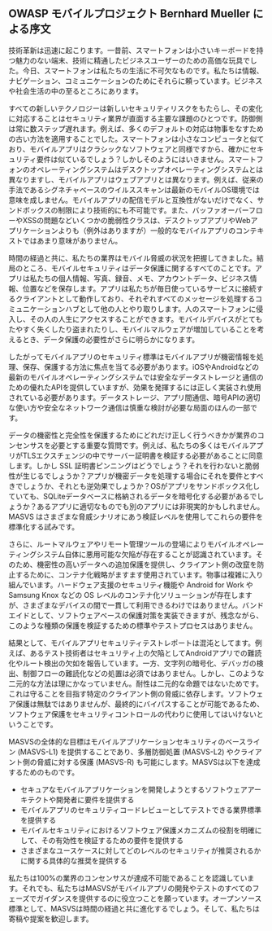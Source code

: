 ## OWASP モバイルプロジェクト Bernhard Mueller による序文

技術革新は迅速に起こります。一昔前、スマートフォンは小さいキーボードを持つ魅力のない端末、技術に精通したビジネスユーザーのための高価な玩具でした。今日、スマートフォンは私たちの生活に不可欠なものです。私たちは情報、ナビゲーション、コミュニケーションのためにそれらに頼っています。ビジネスや社会生活の中の至るところにあります。

すべての新しいテクノロジーは新しいセキュリティリスクをもたらし、その変化に対応することはセキュリティ業界が直面する主要な課題のひとつです。防御側は常に数ステップ遅れます。例えば、多くのデフォルトの対応は物事をなすための古い方法を適用することでした。スマートフォンは小さなコンピュータと似ており、モバイルアプリはクラシックなソフトウェアと同様ですから、確かにセキュリティ要件は似ているでしょう？しかしそのようにはいきません。スマートフォンのオペレーティングシステムはデスクトップオペレーティングシステムとは異なりますし、モバイルアプリはウェブアプリとは異なります。例えば、従来の手法であるシグネチャベースのウイルススキャンは最新のモバイルOS環境では意味を成しません。モバイルアプリの配信モデルと互換性がないだけでなく、サンドボックスの制限により技術的にも不可能です。また、バッファオーバーフローやXSSの問題などいくつかの脆弱性クラスは、デスクトップアプリやWebアプリケーションよりも（例外はありますが）一般的なモバイルアプリのコンテキストではあまり意味がありません。

時間の経過と共に、私たちの業界はモバイル脅威の状況を把握してきました。結局のところ、モバイルセキュリティはデータ保護に関するすべてのことです。アプリは私たちの個人情報、写真、録音、メモ、アカウントデータ、ビジネス情報、位置などを保存します。アプリは私たちが毎日使っているサービスに接続するクライアントとして動作しており、それぞれすべてのメッセージを処理するコミュニケーションハブとして他の人とやり取りします。人のスマートフォンに侵入し、その人の人生にアクセスすることができます。モバイルデバイスがとてもたやすく失くしたり盗まれたりし、モバイルマルウェアが増加していることを考えるとき、データ保護の必要性がさらに明らかになります。

したがってモバイルアプリのセキュリティ標準はモバイルアプリが機密情報を処理、保存、保護する方法に焦点を当てる必要があります。iOSやAndroidなどの最新のモバイルオペレーティングシステムでは安全なデータストレージと通信のための優れたAPIを提供していますが、効果を発揮するには正しく実装され使用されている必要があります。データストレージ、アプリ間通信、暗号APIの適切な使い方や安全なネットワーク通信は慎重な検討が必要な局面のほんの一部です。

データの機密性と完全性を保護するためにどれだけ正しく行うべきかが業界のコンセンサスを必要とする重要な質問です。例えば、私たちの多くはモバイルアプリがTLSエクスチェンジの中でサーバー証明書を検証する必要があることに同意します。しかし SSL 証明書ピンニングはどうでしょう？それを行わないと脆弱性が生じるでしょうか？アプリが機密データを処理する場合にそれを要件とすべきでしょうか、それとも逆効果でしょうか？OSがアプリをサンドボックス化していても、SQLiteデータベースに格納されるデータを暗号化する必要があるでしょうか？あるアプリに適切なものでも別のアプリには非現実的かもしれません。MASVS はさまざまな脅威シナリオにあう検証レベルを使用してこれらの要件を標準化する試みです。

さらに、ルートマルウェアやリモート管理ツールの登場によりモバイルオペレーティングシステム自体に悪用可能な欠陥が存在することが認識されています。そのため、機密性の高いデータへの追加保護を提供し、クライアント側の改竄を防止するために、コンテナ化戦略がますます使用されています。物事は複雑に入り組んでいます。ハードウェア支援のセキュリティ機能や Android for Work や Samsung Knox などの OS レベルのコンテナ化ソリューションが存在しますが、さまざまなデバイスの間で一貫して利用できるわけではありません。バンドエイドとして、ソフトウェアベースの保護対策を実装できますが、残念ながら、このような種類の保護を検証するための標準やテストプロセスはありません。

結果として、モバイルアプリセキュリティテストレポートは混沌としてます。例えば、あるテスト技術者はセキュリティ上の欠陥としてAndroidアプリでの難読化やルート検出の欠如を報告しています。一方、文字列の暗号化、デバッガの検出、制御フローの難読化などの処置は必須ではありません。しかし、このような二元的な方法は理にかなっていません。耐性は二元的な命題ではないためです。これは守ることを目指す特定のクライアント側の脅威に依存します。ソフトウェア保護は無駄ではありませんが、最終的にバイパスすることが可能であるため、ソフトウェア保護をセキュリティコントロールの代わりに使用してはいけないということです。

MASVSの全体的な目標はモバイルアプリケーションセキュリティのベースライン (MASVS-L1) を提供することであり、多層防御処置 (MASVS-L2) やクライアント側の脅威に対する保護 (MASVS-R) も可能にします。MASVSは以下を達成するためのものです。

- セキュアなモバイルアプリケーションを開発しようとするソフトウェアアーキテクトや開発者に要件を提供する
- モバイルアプリのセキュリティコードレビューとしてテストできる業界標準を提供する
- モバイルセキュリティにおけるソフトウェア保護メカニズムの役割を明確にして、その有効性を検証するための要件を提供する
- さまざまなユースケースに対してどのレベルのセキュリティが推奨されるかに関する具体的な推奨を提供する

私たちは100%の業界のコンセンサスが達成不可能であることを認識しています。それでも、私たちはMASVSがモバイルアプリの開発やテストのすべてのフェーズでガイダンスを提供するのに役立つことを願っています。オープンソース標準として、MASVSは時間の経過と共に進化するでしょう。そして、私たちは寄稿や提案を歓迎します。
